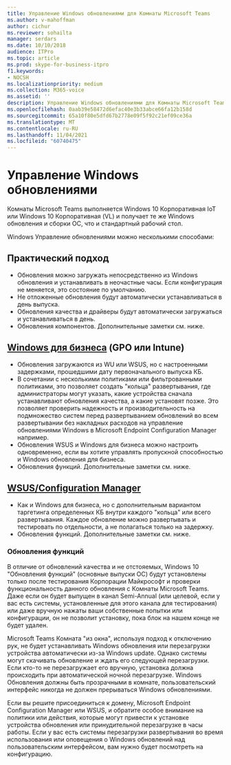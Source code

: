 ```yaml
---
title: Управление Windows обновлениями для Комнаты Microsoft Teams
ms.author: v-mahoffman
author: cichur
ms.reviewer: sohailta
manager: serdars
ms.date: 10/10/2018
audience: ITPro
ms.topic: article
ms.prod: skype-for-business-itpro
f1.keywords:
- NOCSH
ms.localizationpriority: medium
ms.collection: M365-voice
ms.assetid: ''
description: Управление Windows обновлениями для Комнаты Microsoft Teams
ms.openlocfilehash: 0aab39e58472d6efac40e3b33abce66fa12b158d
ms.sourcegitcommit: 65a10f80e5dfd67b2778e09f5f92c21ef09ce36a
ms.translationtype: MT
ms.contentlocale: ru-RU
ms.lasthandoff: 11/04/2021
ms.locfileid: "60740475"
---
```

# <a name="manage-windows-updates"></a>Управление Windows обновлениями

Комнаты Microsoft Teams выполняется Windows 10 Корпоративная IoT или Windows 10 Корпоративная (VL) и получает те же Windows обновления и сборки ОС, что и стандартный рабочий стол.

Windows Управление обновлениями можно несколькими способами:

## <a name="hands-off-approach"></a>Практический подход 
- Обновления можно загружать непосредственно из Windows обновления и устанавливать в неочастные часы. Если конфигурация не меняется, это состояние по умолчанию.
- Не отложенные обновления будут автоматически устанавливаться в день выпуска. 
- Обновления качества и драйверы будут автоматически загружаться и устанавливаться в день. 
- Обновления компонентов. Дополнительные заметки см. ниже. 

## <a name="windows-updates-for-business-gpo-or-intune"></a>[Windows для бизнеса](/windows/deployment/update/waas-manage-updates-wufb) (GPO или Intune)   
- Обновления загружаются из WU или WSUS, но с настроенными задержками, прошедшими дату первоначального выпуска КБ. 
- В сочетании с несколькими политиками или фильтрованными политиками, это позволяет создать "кольца" развертывания, где администраторы могут указать, какие устройства сначала устанавливают обновления качества, а какие установят позже. Это позволяет проверить надежность и производительность на подмножество систем перед развертыванием обновлений во всем развертывании без накладных расходов на управление обновлениями Windows в Microsoft Endpoint Configuration Manager например.
- Обновления WSUS и Windows для бизнеса [](/windows/deployment/update/waas-integrate-wufb) можно настроить одновременно, если вы хотите управлять пропускной способностью и Windows обновления для бизнеса.
- Обновления функций. Дополнительные заметки см. ниже.

## <a name="wsusconfiguration-manager"></a>[WSUS/Configuration Manager](/windows/deployment/update/waas-manage-updates-configuration-manager)
- Как и Windows для бизнеса, но с дополнительным вариантом таргетинга определенных КБ внутри каждого "кольца" или всего развертывания. Каждое обновление можно развертывать и тестировать по отдельности, а не полагаться только на задержку. 
- Обновления функций. Дополнительные заметки см. ниже.


### <a name="feature-updates"></a>Обновления функций

В отличие от обновлений качества и не отстояемых, Windows 10 "Обновления функций" (основные выпуски ОС) будут установлены только после тестирования Корпорации Майкрософт и проверки функциональность данного обновления с Комнаты Microsoft Teams. Даже если он будет выпущен в канал Semi-Annual (или целевой, если у вас есть системы, установленные для этого канала для тестирования) или даже вручную нажаты ваши собственные попытки или конфигурации, он не позволит установку, пока блок на нашем конце не будет удален.

Microsoft Teams Комната "из окна", используя подход к отключению рук, не будет устанавливать Windows обновления или перезагрузки устройства автоматически из-за Windows update. Однако системы могут скачивать обновление и ждать его следующей перезагрузки. Если кто-то не перезагружает его вручную, установка должна происходить при автоматической ночной перезагрузке. Windows Обновления должны быть прозрачными в комнате, пользовательский интерфейс никогда не должен прерываться Windows обновлениями.

Если вы решите присоединиться к домену, Microsoft Endpoint Configuration Manager или WSUS, и обратите особое внимание на политики или действия, которые могут привести к установке устройства обновления или принудительной перезагрузке в часы работы. Если у вас есть системы перезагрузки развертывания во время использования или оповещения о Windows обновлений над пользовательским интерфейсом, вам нужно будет посмотреть на конфигурацию.